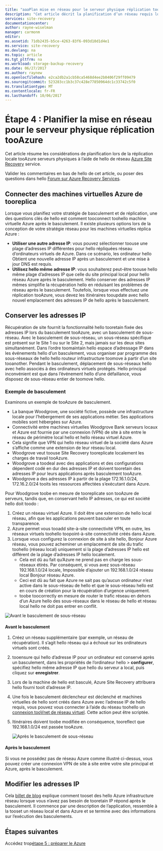 ```yaml
---
title: "aaaPlan mise en réseau pour le serveur physique réplication tooAzure | Documents Microsoft"
description: "Cet article décrit la planification d’un réseau requis lors de la réplication des serveurs physiques tooAzure"
services: site-recovery
documentationcenter: 
author: rayne-wiselman
manager: carmonm
editor: 
ms.assetid: 71db2435-b5ce-4263-83f6-093d10d1d4e1
ms.service: site-recovery
ms.devlang: na
ms.topic: article
ms.tgt_pltfrm: na
ms.workload: storage-backup-recovery
ms.date: 06/27/2017
ms.author: raynew
ms.openlocfilehash: e2ca2db2a1cb58ca5468d4ee2b0406f29ff09479
ms.sourcegitcommit: 523283cc1b3c37c428e77850964dc1c33742c5f0
ms.translationtype: MT
ms.contentlocale: fr-FR
ms.lasthandoff: 10/06/2017
---
```

# <a name="step-4-plan-networking-for-physical-server-replication-tooazure"></a>Étape 4 : Planifier la mise en réseau pour le serveur physique réplication tooAzure

Cet article résume les considérations de planification lors de la réplication locale tooAzure serveurs physiques à l’aide de hello de réseau [Azure Site Recovery](site-recovery-overview.md) service.

Valider les commentaires en bas de hello de cet article, ou poser des questions dans hello [Forum sur Azure Recovery Services](https://social.msdn.microsoft.com/forums/azure/home?forum=hypervrecovmgr).


## <a name="connect-tooreplica-azure-vms"></a>Connecter des machines virtuelles Azure de tooreplica

Lorsque vous planifiez votre stratégie de basculement et de réplication, une des questions clés de hello est comment tooconnect toohello machine virtuelle Azure après le basculement. Il existe plusieurs options lors de la conception de votre stratégie réseau pour les machines virtuelles réplica Azure :

- **Utiliser une autre adresse IP**: vous pouvez sélectionner toouse une plage d’adresses IP différentes pour hello répliquées réseau d’ordinateurs virtuels de Azure. Dans ce scénario, les ordinateur hello Obtient une nouvelle adresse IP après un basculement et une mise à jour DNS est requis.
- **Utilisez hello même adresse IP**: vous souhaiterez peut-être toouse hello même plage d’adresses IP que celle du site principal local pour hello réseau Azure après le basculement. Hello conserver des adresses IP mêmes simplifie la récupération hello en réduisant les problèmes de réseau après le basculement. Toutefois, lorsque vous effectuez une réplication tooAzure, vous devez les itinéraires tooupdate avec hello nouvel emplacement des adresses IP de hello après le basculement.

## <a name="retain-ip-addresses"></a>Conserver les adresses IP

Récupération de site fournit la fonctionnalité hello tooretain fixée des adresses IP lors du basculement tooAzure, avec un basculement de sous-réseau.
Avec le basculement de sous-réseau, un sous-réseau spécifique est présent sur le Site 1 ou sur le Site 2, mais jamais sur les deux sites simultanément. Dans l’ordre toomaintain hello espace d’adressage IP dans les événements hello d’un basculement, vous organiser par programme des sous-réseaux de hello hello routeur infrastructure toomove à partir d’un site tooanother. Pendant le basculement, déplacement de sous-réseaux hello avec hello associés à des ordinateurs virtuels protégés. Hello principal inconvénient est que dans l’événement hello d’une défaillance, vous disposez de sous-réseau entier de toomove hello.

### <a name="failover-example"></a>Exemple de basculement

Examinons un exemple de tooAzure de basculement.

- La banque Woodgrove, une société fictive, possède une infrastructure locale pour l’hébergement de ses applications métier. Ses applications mobiles sont hébergées sur Azure.
- Connectivité entre machines virtuelles Woodgrove Bank serveurs locaux et Azure est fournie par une connexion (VPN) de site à site entre le réseau de périmètre local hello et hello réseau virtuel Azure.
- Cela signifie que VPN qui hello réseau virtuel de la société dans Azure s’affiche comme une extension de leur réseau local.
- Woodgrove veut toouse Site Recovery tooreplicate localement les charges de travail tooAzure.
 - Woodgrove a toodeal avec des applications et des configurations dépendent codé en dur des adresses IP et doivent tooretain des adresses IP pour leurs applications après basculement tooAzure.
 - Woodgrove a des adresses IP à partir de la plage 172.16.1.0/24, 172.16.2.0/24 tooits les ressources affectées s’exécutant dans Azure.


Pour Woodgrove toobe en mesure de tooreplicate son tooAzure de serveurs, tandis que, en conservant hello IP adresses, ce qui est société hello doit toodo :

1. Créez un réseau virtuel Azure. Il doit être une extension de hello local réseau, afin que les applications peuvent basculer en toute transparence.
2. Azure permet vous tooadd site-à-site connectivité VPN, en outre, les réseaux virtuels toohello toopoint-à-site connectivité créés dans Azure.
3. Lorsque vous configurez la connexion de site à site hello, Bonjour Azure réseau, vous pouvez acheminer un emplacement de site du trafic toohello (réseau local) uniquement si la plage d’adresses IP hello est différent de la plage d’adresses IP hello localement.
    - Cela est dû au fait qu’Azure ne prend pas en charge les sous-réseaux étirés. Par conséquent, si vous avez sous-réseau 192.168.1.0/24 locale, Impossible d’ajouter un 192.168.1.0/24 réseau local Bonjour réseau Azure.
    - Ceci est dû au fait que Azure ne sait pas qu’aucun ordinateur n’est active dans le sous-réseau de hello et que le sous-réseau hello est en cours de création pour la récupération d’urgence uniquement.
    - toobe toocorrectly en mesure de router le trafic réseau en dehors d’un Azure hello des sous-réseaux dans le réseau de hello et réseau local hello ne doit pas entrer en conflit.

![Avant le basculement de sous-réseau](./media/physical-walkthrough-network/network-design7.png)

#### <a name="before-failover"></a>Avant le basculement

1. Créez un réseau supplémentaire (par exemple, un réseau de récupération). Il s’agit hello réseau qui a échoué sur les ordinateurs virtuels sont créés.
2. tooensure qui hello d’adresse IP pour un ordinateur est conservé après un basculement, dans les propriétés de l’ordinateur hello > **configurer**, spécifiez hello même adresse IP que hello du serveur a local, puis cliquez sur **enregistrer**.
3. Lors de la machine de hello est basculé, Azure Site Recovery attribuera hello fourni tooit d’adresse IP.
4. Une fois le basculement déclencheur est déclenché et machines virtuelles de hello sont créés dans Azure avec l’adresse IP de hello requis, vous pouvez vous connecter à l’aide du réseau toohello un [connexion tooVnet de réseau virtuel](../vpn-gateway/virtual-networks-configure-vnet-to-vnet-connection.md). Cette action peut être scriptée.
5. Itinéraires doivent toobe modifiée en conséquence, tooreflect que 192.168.1.0/24 est passée tooAzure.

    ![Après le basculement de sous-réseau](./media/physical-walkthrough-network/network-design9.png)

#### <a name="after-failover"></a>Après le basculement

Si vous ne possédez pas de réseau Azure comme illustré ci-dessus, vous pouvez créer une connexion VPN de site à site entre votre site principal et Azure, après le basculement.

## <a name="change-ip-addresses"></a>Modifier les adresses IP

Cela [billet de blog](http://azure.microsoft.com/blog/2014/09/04/networking-infrastructure-setup-for-microsoft-azure-as-a-disaster-recovery-site/) explique comment tooset des hello Azure infrastructure réseau lorsque vous n’avez pas besoin de tooretain IP répond après le basculement. Il commence par une description de l’application, ressemble à la tooset un réseau local et dans Azure et se termine avec des informations sur l’exécution des basculements.  

## <a name="next-steps"></a>Étapes suivantes

Accédez trop[étape 5 : préparer le Azure](physical-walkthrough-prepare-azure.md)
